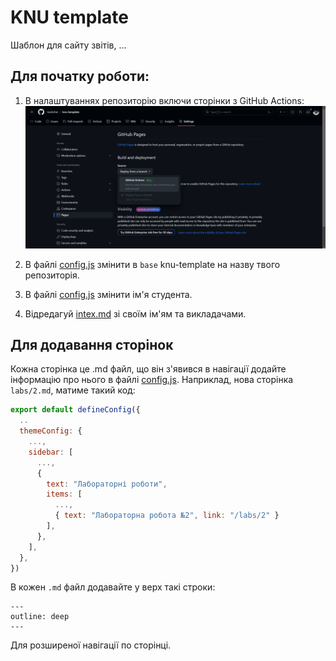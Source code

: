 # KNU template

Шаблон для сайту звітів, ...

## Для початку роботи:

1. В налаштуваннях репозиторію включи сторінки з GitHub Actions: ![Картинка з поясненням](./can-delete/pages.png)

2. В файлі [config.js](./site/.vitepress/config.js) змінити в `base` knu-template на назву твого репозиторія.

3. В файлі [config.js](./site/.vitepress/config.js) змінити ім'я студента.

4. Відредагуй [intex.md](./site/index.md) зі своїм ім'ям та викладачами.

## Для додавання сторінок

Кожна сторінка це .md файл, що він з'явився в навігації додайте інформацію про нього в файлі [config.js](./site/.vitepress/config.js). Наприклад, нова сторінка `labs/2.md`, матиме такий код:

```js
export default defineConfig({
  ..
  themeConfig: {
    ...,
    sidebar: [
      ...,
      {
        text: "Лабораторні роботи",
        items: [
          ...,
          { text: "Лабораторна робота №2", link: "/labs/2" }
        ],
      },
    ],
  },
})
```

В кожен `.md` файл додавайте у верх такі строки:

```
---
outline: deep
---
```

Для розширеної навігації по сторінці.
